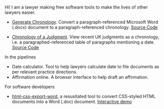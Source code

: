 Hi!  I am a lawyer making free software tools to make the lives of other lawyers easier.

- [Generate Chronology](https://generate-chronology.3willows.xyz/).  Convert a paragraph-referenced Microsoft Word (.docx) document to a paragraph-referenced chronology.  [Source Code](https://github.com/3willows/Generate-chronology-alpha)

- [Chronology of a Judgment](https://chronology.3willows.xyz/).  View recent UK judgments as a chronology, i.e. a paragraphed-referenced table of paragraphs mentioning a date.  [Source Code](https://github.com/3willows/Chronology-of-a-Judgment)

In the pipelines

- Date calculator.  Tool to help lawyers calculate date to file documents as per relevant practice directions.
- Affirmation online.  A browser interface to help draft an affirmation. 
  
For software developers

- [html-css-export-word](https://github.com/3willows/html-css-export-word), a resusitated tool to convert CSS-styled HTML documents into a Word (.doc) document.  [Interactive demo](https://3willows.github.io/html-css-export-word-demo/)
